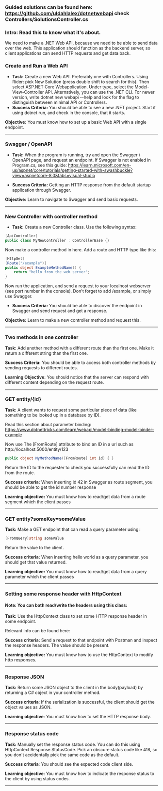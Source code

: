### Guided solutions can be found here: https://github.com/uldahlalex/dotnetwebapi check Controllers/SolutionsController.cs

### Intro: Read this to know what it's about.
We need to make a .NET Web API, because we need to be able to send data over the web. This application should function as the backend server, so client applications can send HTTP requests and get data back.


### Create and Run a Web API

- **Task:** Create a new Web API. Preferably one with Controllers.
Using Rider: pick New Solution (press double shift to search for this). Then select ASP.NET Core Webapplication. Under type, select the Model-View-Controller API.
Alternatively, you can use the .NET CLI. For newer version, write dotnet new webapi --help and look for the flag to distinguish between minimal API or Controllers.
- **Success Criteria:** You should be able to see a new .NET project. Start it using dotnet run, and check in the console, that it starts. 

**Objective:** You must know how to set up a basic Web API with a single endpoint.

---

### Swagger / OpenAPI



- **Task:** When the program is running, try and open the Swagger / OpenAPI page, and request an endpoint.
If Swagger is not enabled in Program.cs, see this guide: 
https://learn.microsoft.com/en-us/aspnet/core/tutorials/getting-started-with-swashbuckle?view=aspnetcore-8.0&tabs=visual-studio

- **Success Criteria:** Getting an HTTP response from the default startup application through Swagger.

**Objective:** Learn to navigate to Swagger and send basic requests.

---

### New Controller with controller method



- **Task:** Create a new Controller class. Use the following syntax:

```c#
[ApiController]
public class MyNewController : ControllerBase {}
```
Now make a controller method in here. Add a route and HTTP type like this:

```c#
[HttpGet]
[Route("/example")]
public object ExampleMethodName() {
    return "hello from the web server";
}
```

Now run the application, and send a request to your localhost webserver (see port number in the console). Don't forget to add /example, or simply use Swagger.

- **Success Criteria:** You should be able to discover the endpoint in Swagger and send request and get a response.

**Objective:** Learn to make a new controller method and request this.

---

### Two methods in one controller



**Task:** Add another method with a different route than the first one. Make it return a different string than the first one.

**Success Criteria:** You should be able to access both controller methods by sending requests to different routes.

**Learning Objective:** You should notice that the server can respond with different content depending on the request route.


---

### GET entity/{id}

**Task:** A client wants to request some particular piece of data (like something to be looked up in a database by ID).

Read this section about parameter binding: https://www.dotnettricks.com/learn/webapi/model-binding-model-binder-example

Now use The [FromRoute] attribute to bind an ID in a url such as 
http://localhost:5000/entity/123
```C#
public object MyMethodName([FromRoute] int id) { }
```

Return the ID to the requester to check you successfully can read the ID from the route.

**Success criteria:** When inserting id 42 in Swagger as route segment, you should be able to get the id number response


**Learning objective:** You must know how to read/get data from a route segment which the client passes

---

### GET entity?someKey=someValue

**Task:** Make a GET endpoint that can read a query parameter using:

```c#
[FromQuery]string someValue
```
Return the value to the client.

**Success criteria:** When inserting hello world as a query parameter, you should get that value returned.

**Learning objective:** You must know how to read/get data from a query parameter which the client passes

---

### Setting some response header with HttpContext

#### Note: You can both read/write the headers using this class:

**Task:** Use the HttpContext class to set some HTTP response header in some endpoint.

Relevant info can be found here: 

**Success criteria:** Send a request to that endpoint with Postman and inspect the response headers. The value should be present.

**Learning objective:** You must know how to use the HttpContext to modify http responses.

---

### Response JSON

**Task:** Return some JSON object to the client in the body(payload) by returning a C# object in your controller method.

**Success criteria**: If the serialization is successful, the client should get the object values as JSON.

**Learning objective**: You must know how to set the HTTP response body.

---

### Response status code

**Task:** Manually set the response status code. You can do this using HttpContext.Response.StatusCode. Pick an obscure status code like 418, so you don't accidentally pick the same code as the default.

**Success criteria**: You should see the expected code client side.

**Learning objective**: You must know how to indicate the response status to the client by using status codes.

---


